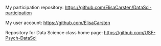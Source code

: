 
My participation repository:
https://github.com/ElisaCarsten/DataSci-participation

My user account:
https://github.com/ElisaCarsten

Repository for Data Science class home page:
https://github.com/USF-Psych-DataSci
